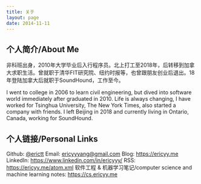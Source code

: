 ```yaml
---
title: 关于
layout: page
date: 2014-11-11
---
```


## 个人简介/About Me

非科班出身，2010年大学毕业后入行程序员。北上打工至2018年，后转移到加拿大求职生活。曾就职于清华FIT研究院、纽约时报等，也曾跟朋友创业后退出。18年登陆加拿大后就职于SoundHound，工作至今。

I went to college in 2006 to learn civil engineering, but dived into software world immediately after graduated in 2010. Life is always changing, I have worked for Tsinghua University, The New York Times, also started a company with friends. I left Beijing in 2018 and currently living in Ontario, Canada, working for SoundHound.

## 个人链接/Personal Links

Github: [@erictt](https://github.com/erictt)
Email: ericyyyang@gmail.com
Blog: https://ericyy.me
LinkedIn: https://www.linkedin.com/in/ericyyy/
RSS: https://ericyy.me/atom.xml
软件工程 & 机器学习笔记/computer science and machine learning notes: https://cs.ericyy.me
